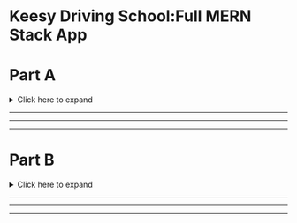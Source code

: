 # Keesy Driving School:Full MERN Stack App

# Part A

<details>
    <summary>Click here to expand</summary>

#### Developed by: [Anthony Wilde](https://www.linkedin.com/in/anfiiwilde/) | [Syeda Ismat Farjana](https://www.linkedin.com/in/syeda-ismat-farjana/) | Assignment T3A2-A

#### [Link To The Github Repository](https://github.com/Kessy-Driving-School-T3A2/T3A2-A)

![](https://i.imgur.com/5pN8Gfh.png)

---

## Description of our website

Our Website will be a remake of a static website for a Driving School Company called Keesy Driving School using MERN stack technology. Mainly updating certain features to assist the owner of the company to easily interact with his website for the future.

---

## Purpose

The purpose of the website is to increase the amount of business that Keesy Driving Schools will receive by creating another medium for people to find out/ discover Keesy Driving Schools or to compound the idea that the driving school is the right one for you.

---

## Functionality / Features

<details>
    <summary>Click here to expand</summary>

On top of the default features included with the static website we will include several new features.

### Original Features to be copied over:

- **Home Page**

- **About Me Page**

- **Contact Info**

- **Prices**

- **Locations**

### Additional Features to be added:

- **Login for Admin (Owner's Account)**

- **Ability for owner to modify prices**

- **Clean up images/ make less blurry**

- **Make webpages dynamic**

- **Email filtering for form**

- **Modify zone of influence(area in which Keesy Driving School will operate)**

</details>

---

## Target audience

The target audience of the site is and will continue to be teenagers looking to get there P plates or adults both young and old who are looking to get back into driving or never got there P's as a youth. The website is to act as a medium for them to get into touch with Keesy Driving Schools if other forms of advertisement hasn't gotten through to them, or if they saw it in passing and wanted to have a closer look at their own conveniance.

---

## Tech stack

<details>
    <summary>Click here to expand</summary>

**Frontend:**

- HTML
- CSS
- JS
- React

**Backend**

- Express.js
- Node.js

**Database**

- MongoDB

**Deployment**

- Heroku / Netlify

**Utilities**

- Passport
  -- user authentication

**Tools**

- VS code
  -- as text editor
- Git

- Github

- Trello
  -- tracking development of website

- Figma
  -- create wireframes version 1

- Figma
  -- create wireframes prototype

**Test**

- jest

  </details>

---

## User Stories with Implementation of Agile methodology

<details>
    <summary>Click here to expand</summary>

<span style="color:blue">**Persona:** Craig / Student / 16 </span></br>
<span style="color:purple">**Persona:** Stephanie / Mother / 39.5 </span></br>
<span style="color:red">**Persona:** Jeff/ No Licence + Tradesmen / 25 </span></br>
<span style="color:orange">**Persona:** Keesy / Business Owner / ... </span></br>

<span style="color:purple">**1.** As Stephanie, I want to find out how I can contact the business, so I can organize an appointment. </span></br>

<span style="color:blue">**2.** As Craig, I want to see how far the business is willing to travel for work. So I can know if I live close enough. </span></br>

<span style="color:red">**3.** As Jeff, I want to know if I can decide between manual or automatic transmission, I wish to drive manual. </span></br>

<span style="color:orange">**4.** As Keesy, I want to be able to change prices on my site, so I can update prices throughout the year/ over many years.</span></br>

<span style="color:blue">**5.** As Craig I am a poor student, I want to see the cost of employing the driving schools services. So I can decide whether I can afford it.</span></br>

<span style="color:red">**6.** As Jeff, I want to find out if I can employ this service during non working hours (9am-5pm), so I can continue to work throughout the day.</span></br>

<span style="color:purple">**7.** As Stephanie, I want to know if I can buy in bulk (lessons), so I can give my child a present.</span></br>

<span style="color:purple">**8.** As Craig, I want to find out how I can contact the business, so I can organize an appointment. </span></br>

<span style="color:purple">**9.** As Jeff, I want to find out how I can contact the business, so I can organize an appointment. </span></br>

<span style="color:blue">**10.** As Stephanie, I want to see how far the business is willing to travel for work. So I can know if I live close enough. </span></br>

<span style="color:blue">**11.** As Jeff, I want to see how far the business is willing to travel for work. So I can know if I live close enough. </span></br>

<span style="color:orange">**12.** As Keesy, I want my contact info to be avaliable at all times, so I will receive more business.</span></br>

</details>

---

## Database

## Data Flow Diagram

<details>
    <summary>Click here to expand</summary>

![](./assets/DataFlowDiagram.png)

 </details>

---

## Application Architecture Diagram

<details>
    <summary>Click here to expand</summary>

will add aad here

 </details>

---

## Sitemap

<details>
    <summary>Click here to expand</summary>

| User          | Authentication status | Sitemap |
| ------------- | --------------------- | ------- |
| As a consumer | Not logged in         |         |
| As a Owner    | logged in             |         |

</details>

---

## Wireframes & Prototypes showing Agile methodology Implementation

### Wireframes

<details>
    <summary>Click here to expand</summary>

| Different pages | Desktop                              | Tablet                               | Mobile Phone                           |
| --------------- | ------------------------------------ | ------------------------------------ | -------------------------------------- |
| Home            | ![](https://i.imgur.com/2zKEyfc.png) | ![](https://i.imgur.com/j46820l.png) | ![](https://i.imgur.com/A2wglcK.png)   |
| About Us        | ![](https://i.imgur.com/XciYJzr.png) | ![](https://i.imgur.com/K7bIzKe.png) | ![](https://i.imgur.com/bbPOFMO.png)   |
| Packages        | ![](https://i.imgur.com/VT2SJ7H.png) | ![](https://i.imgur.com/m2jEIzV.png) | ![](./assets/Prices&PackagesPhone.png) |
| Contact Us      | ![](./assets/ContactUsDesktop.png)   | ![](./assets/ContactUsTablet.png)    | ![](./assets/ContactUsPhone.png)       |
| FAQ             | ![](./assets/FAQDesktop.png)         | ![](./assets/FAQTablet.png)          | ![](./assets/FAQPhone.png)             |
| Review          | ![](./assets/ReviewDesktop.png)      | ![](./assets/ReviewTablet.png)       | ![](./assets/ReviewPhone.png)          |
| Admin           | ![](./assets/AdminLoginDesktop.png)  | ![](./assets/AdminLoginTablet.png)   | ![](./assets/AdminLoginPhone.png)      |

</details>

### Prototypes

<details>
    <summary>Click here to expand</summary>

| Different Screens | Prototyped Wireframes                | Link to Prototype                                                                                                    |
| ----------------- | ------------------------------------ | -------------------------------------------------------------------------------------------------------------------- |
| Desktop           | ![](https://i.imgur.com/jsrTO8C.png) | [Figma](https://www.figma.com/proto/hbxYaFEWkXtHkCarxxh9He/T3A2-Wireframes?node-id=69%3A57&scaling=scale-down-width) |
| Tablet            | ![](https://i.imgur.com/zpmQ3at.png) | [Figma](https://www.figma.com/proto/hbxYaFEWkXtHkCarxxh9He/T3A2-Wireframes?node-id=156%3A1774&scaling=scale-down)    |
| Mobile phone      | ![](https://i.imgur.com/paM65Yf.png) | [Figma](https://www.figma.com/proto/hbxYaFEWkXtHkCarxxh9He/T3A2-Wireframes?node-id=109%3A967&scaling=scale-down)     |

</details>

---

## Third party services

<details>
    <summary>Click here to expand</summary>

### Heroku / Netlify

( small description , why use it)

</details>

---

## Planning methodology

<details>
    <summary>Click here to expand</summary>

[ Link to Trello: Part-A](https://trello.com/invite/b/hBRx8eK4/b6879d4a3a712979efcad24491cfcf2c/t3a2-a-mern-full-stack-apppart-a)
[Link to Trello: Part-B](https://trello.com/invite/b/IDtzWr3T/e3530227bd491d0df2d0a6dc87ad5e27/t3a2-b)

Screen shots throughout the **Development of Planning**

| Weeks  | Days  | Screen shots                         |
| ------ | ----- | ------------------------------------ |
| Week 1 | Day 1 | ![](https://i.imgur.com/J0JOtaq.jpg) |
|        | Day 2 | ![](https://i.imgur.com/oEhzC0G.png) |
|        | Day 3 | ![](https://i.imgur.com/3t99wcw.png) |
| Week 2 | Day 1 | ![](https://i.imgur.com/0Gm5eaP.jpg) |
|        | Day 2 | ![](https://i.imgur.com/bT2gyHo.jpg) |
|        | Day 3 | ![](https://i.imgur.com/9nebsHO.jpg) |
| Week 3 | Day 1 |                                      |
|        | Day 2 |                                      |
|        | Day 3 | ![](https://i.imgur.com/a0L27yP.jpg) |

</details>

---

## Preffered Test Methods

### Automated Test | Jest: Unit Test

<details>
    <summary>Click here to expand</summary>

- An Opensource Project maintained by **Facebook**

- A **Javascript Library** to

  - Create tests
  - Run tests
  - Structures tests

- An **NPM** package to install

- A Default choice for a **React** Project

**Reason for choosing Jest**

- Jest manages metadata of the source cose so it can run relevent test files by acquiring the knowledge about source code and which part of code has been changed.

- Time saver

</details>

### Manual Test | Bug Fixing

<details>
    <summary>Click here to expand</summary>

**Reason for choosing Manual test**

- Tests from Humans perspective

- Give the scope to explore and hunt down bugs

- No chance of errors

- Give the scope to understand the problem on a conceptual and emotional level

- Connects with end-user

- Introduce a level of empathy

</details>

## Possible Challanges Of Planning During Development Process

<details>
    <summary>Click here to expand</summary>

#### Possible challanges

During the actual implimentation of this planning, we might need to change certain plans which will depend on

- Regular feedback checking regarding the balance between our **Client's need** and **possible outcome** of certain feature plans

- As a Developer team, we will try our best to create the features as promised and deliver it to the customer, still there is a possiblity of having an issue regarding time managemant and implimenting **Client's need** as this project is a **part of our Academic Assessment** and the **time limit** to finish the project is **controlled** by the Academy.

#### Possible solution

- Providing the details information about any featurs implimentaton. **how client want's it to be done** vs **how it will look after being done**, and change the plan if required

- Weekly meeting with our **Client** for through discussion about **what our Client needs** and **what can be done** in the **provided time period**

</details>

---

</details>

---

---

---

# Part B

<details>
    <summary>Click here to expand</summary>
    
# T3A2-B ReadMe
#### Developed by: [Anthony Wilde](https://www.linkedin.com/in/anfiiwilde/) | [Syeda Ismat Farjana](https://www.linkedin.com/in/syeda-ismat-farjana/) | Assignment T3A2-B

#### Link to Git Hub Repo

Back End: https://github.com/Kessy-Driving-School-T3A2/T3A2-B-BackEnd
Front End: https://github.com/Kessy-Driving-School-T3A2/T3A2-B-FrontEnd
T3A2-A: https://github.com/Kessy-Driving-School-T3A2/T3A2-A

![](https://i.imgur.com/5pN8Gfh.png)

## Libraries Used

### Front End

<strong>axios:</strong> Promise based HTTP client for the browser and node.js
<strong>react:</strong> A JavaScript library for building user interfaces
<strong>react-dom:</strong> The react-dom package provides DOM-specific methods that can be used at the top level of your app and as an escape hatch to get outside of the React model if you need to
<strong>react-router-dom:</strong> DOM bindings for React Router.
<strong>react-scripts:</strong> This package includes scripts and configuration used by Create React App.
<strong>jest:</strong> Jest is a delightful JavaScript Testing Framework with a focus on simplicity.
<strong>babel:</strong> Babel is a toolchain that is mainly used to convert ECMAScript 2015+ code into a backwards compatible version of JavaScript in current and older browsers or environments.
<strong>enzyme:</strong> Enzyme is a JavaScript Testing utility for React that makes it easier to test your React Components' output. You can also manipulate, traverse, and in some ways simulate runtime given the output.
<strong>Amazon-Web-Services:</strong>Amazon-Web-Services: The AWS SDK for JavaScript enables developers to build libraries and applications that use AWS services. You can use the JavaScript API in the browser and inside Node.js applications on the server.

### Back End

<strong>Nodemon:</strong> A tool that helps develop node.js based applications by automatically restarting the node application when file changes in the directory are detected.
<strong>body-parser:</strong>Parse incoming request bodies in a middleware before your handlers, available under the req.body property.
<strong>cors:</strong> Cross-origin resource sharing (CORS) is a mechanism that allows restricted resources on a web page to be requested from another domain outside the domain from which the first resource was served.
<strong>dotenv:</strong> A zero-dependency module that loads environment variables from a .env file into process.env.
<strong>express:</strong> Express is a minimal and flexible Node.js web application framework that provides a robust set of features for web and mobile applications.
<strong>jsonwebtoken:</strong> JSON Web Token (JWT) is a compact, URL-safe means of representing claims to be transferred between two parties
<strong>mongoose:</strong> Elegant MongoDB object modeling for Node.js
<strong>nodemailer:</strong> Nodemailer is a module for Node.js applications to allow easy as cake email sending.
<strong>nodemailer-mailgun-transport:</strong> The transport plugin that goes with nodemailer to send email using Mailgun.
<strong>jest:</strong> Jest is a delightful JavaScript Testing Framework with a focus on simplicity.

---

## Meeting Client and User Standards

From T3A2-A: https://github.com/Kessy-Driving-School-T3A2/T3A2-A
Original Features to be copied over:

    Home Page

    About Me Page

    Contact Info

    Prices

    Locations

Additional Features to be added:

    Login for Admin (Owner's Account)

    Ability for owner to modify prices

    Clean up images/ make less blurry

    Make webpages dynamic

    Email filtering for form

    Modify zone of influence(area in which Keesy Driving School will operate)

---

We achieved all of the goals of bringing over features from the previous KeesyDrivingSchool domain and successfully added the following features; Login for Admin, Modifiable prices, Cleaned up images, made webpages dynamic. Email mailgun was implemented but was in original design of website.

We did not create a modifiable zone of influence for Keesy.

We successfully implemented user stories as features within the website to meet the needs of the users who will come to the site.

---

## Project Management Methodology

Trello: https://trello.com/b/IDtzWr3T/t3a2-b
Slack Private Messaging

---

## Task Delegation Methodology

When looking through Anthony's previous works during CoderAcademy there is a lack of attention to detail where CSS and presentation is concerned. Previously scoring averagely on the portfolio website. We decided that for a professional website for a client that it was for the best if Anthony stuck to the Back End of the website where he felt more comfortable. This decision was accepted by Syeda who is more comfortable as a Full Stack Developer being able to do Front End or Back End competently.

---

## Deployment

Front End: https://keesydrivingschool.herokuapp.com
Back End: https://keesydrivingschool-backend.herokuapp.com

---

## Testing

### Production Testing:

Records of us testing features on a delployed site and localhost

- [ Evidence of user testing: Production](https://github.com/Kessy-Driving-School-T3A2/resources/blob/main/keesy%20production.mp4)

- [Evidence of user testing: Localhost](https://github.com/Kessy-Driving-School-T3A2/resources/blob/main/keesy%20dev%20.mp4)

### Development Testing: (links to our tests)

-Front End: https://github.com/Kessy-Driving-School-T3A2/T3A2-B-FrontEnd/tree/main/src/tests
-Back End: https://github.com/Kessy-Driving-School-T3A2/T3A2-B-BackEnd/tree/main/tests

---

---

</details>

---

---

---
